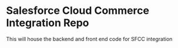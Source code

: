 # Salesforce Cloud Commerce Integration Repo

This will house the backend and front end code for SFCC integration

